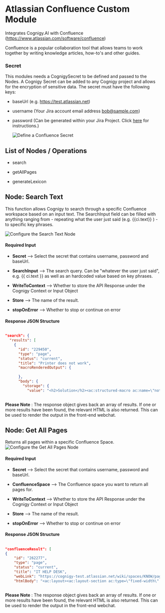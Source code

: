 ﻿
# Atlassian Confluence Custom Module

  

Integrates Cognigy.AI with Confluence (https://www.atlassian.com/software/confluence)

Confluence is a popular collaboration tool that allows teams to work together by writing knowledge articles, how-to's and other guides.
  
  
### Secret

This modules needs a CognigySecret to be defined and passed to the Nodes. A Cognigy Secret can be added to any Cognigy project and allows for the encryption of sensitive data. The secret must have the following keys:

  

- baseUrl (e.g. https://test.atlassian.net)

- username (Your Jira account email address bob@sample.com)

- password (Can be generated within your Jira Project. Click [here](https://confluence.atlassian.com/cloud/api-tokens-938839638.html) for instructions.)

  ![Define a Confluence Secret ](https://tempbucket-waanders.s3.eu-central-1.amazonaws.com/Confluence/1-secret.JPG)

## List of Nodes / Operations

 

- search

- getAllPages

- generateLexicon




## Node: Search Text

This function allows Cognigy to search through a specific Confluence workspace based on an input text.  The SearchInput field can be filled with anything ranging from - repeating what the user just said (e.g. {{ci.text}} ) - to specific key phrases.  
  
![Configure the Search Text Node ](https://tempbucket-waanders.s3.eu-central-1.amazonaws.com/Confluence/2-configurejpg.jpg)

  #### Required Input

  

-  **Secret** --> Select the secret that contains username, password and baseUrl.

-  **SearchInput** --> The search query. Can be "whatever the user just said", e.g. {{ ci.text }} as well as an hardcoded value based on key phrases. 
- 
  **WriteToContext** --> Whether to store the API Response under the Cognigy Context or Input Object

-  **Store** --> The name of the result. 

-  **stopOnError** --> Whether to stop or continue on error

  

#### Response JSON Structure

  

```json

"search": {
  "results": [
    {
      "id": "229450",
      "type": "page",
      "status": "current",
      "title": "Printer does not work",
      "macroRenderedOutput": {
        
      },
      "body": {
        "storage": {
          "value": "<h2>Solution</h2><ac:structured-macro ac:name=\"note\" ac:schema-version=\"1\" ac:macro-id=\"1943ffc0-d5dd-4fc4-8b73-610f6e0b7546\"><ac:rich-text-body><p>PLEASE NOTE: all printers will be replaced by HP DeskJets from August 2019 onwards
          
```

 **Please Note** : The response object gives back an array of results. If one or more results have been found, the relevant HTML is also returned. This can be used to render the output in the front-end webchat. 

 
## Node: Get All Pages

Returns all pages within a specific Confluence Space.
  ![Configure the Get All Pages Node ](https://tempbucket-waanders.s3.eu-central-1.amazonaws.com/Confluence/3-getallpagesjpg.jpg)

  #### Required Input

  

-  **Secret** --> Select the secret that contains username, password and baseUrl.

-  **ConfluenceSpace** --> The Confluence space you want to return all pages for.
- 
  **WriteToContext** --> Whether to store the API Response under the Cognigy Context or Input Object

-  **Store** --> The name of the result. 

-  **stopOnError** --> Whether to stop or continue on error

  

#### Response JSON Structure

  

```json

"confluenceResult": [
{
    "id": "262277",
    "type": "page",
    "status": "current",
    "title": "IT HELP DESK",
    "webLink": "https://cognigy-test.atlassian.net/wiki/spaces/KNOW/pages/262277",
    "htmlBody": "<ac:layout><ac:layout-section ac:type=\"fixed-width\" 
          
```

 **Please Note** : The response object gives back an array of results. If one or more results have been found, the relevant HTML is also returned. This can be used to render the output in the front-end webchat. 

 
